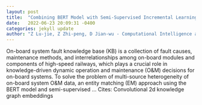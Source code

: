 ```yaml
---
layout: post
title:  "Combining BERT Model with Semi-Supervised Incremental Learning for Heterogeneous Knowledge Fusion of High-Speed Railway On-Board System"
date:   2022-06-23 20:09:31 -0400
categories: jekyll update
author: "Z Lu-jie, Z Zhi-peng, D Jian-wu - Computational Intelligence and Neuroscience: CIN, 2022"
---
```

On-board system fault knowledge base (KB) is a collection of fault causes, maintenance methods, and interrelationships among on-board modules and components of high-speed railways, which plays a crucial role in knowledge-driven dynamic operation and maintenance (O&M) decisions for on-board systems. To solve the problem of multi-source heterogeneity of on-board system O&M data, an entity matching (EM) approach using the BERT model and semi-supervised …
Cites: ‪Convolutional 2d knowledge graph embeddings‬  